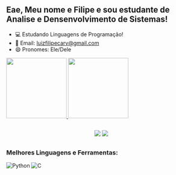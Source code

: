 ## Eae, Meu nome e Filipe e sou estudante de Analise e Densenvolvimento de Sistemas!

- 💻 Estudando Linguagens de Programação!
- 📧 Email: luizfilipecarv@gmail.com
- 😄 Pronomes: Ele/Dele

<div align="left">
  <a href="https://github.com/filipecarv">
  <img height="160em" src="https://github-readme-stats.vercel.app/api?username=filipecarv&show_icons=true&theme=dark&include_all_commits=true&count_private=true"/>
  <img height="160em" src="https://github-readme-stats.vercel.app/api/top-langs/?username=filipecarv&layout=compact&langs_count=7&theme=dark&exclude_repo=github-readme-stats,simple-HigherHRNet-analysis"/>

</div>

##
  
<div align="center">
  <a href="https://www.instagram.com/filipe_caralhov16" target="_blank"><img src="https://img.shields.io/badge/Instagram-E4405F?style=for-the-badge&logo=instagram&logoColor=white" target="_blank"></a>
  <a href="https://www.linkedin.com/in/filipe-carvalho-pereira" target="_blank"><img src="https://img.shields.io/badge/-LinkedIn-%230077B5?style=for-the-badge&logo=linkedin&logoColor=white" target="_blank"></a> 

</div>
  
##
### Melhores Linguagens e Ferramentas:
![Python](https://img.shields.io/badge/Python-3776ab?style=for-the-badge&logo=python&logoColor=white)
![C](https://img.shields.io/badge/C-00599C?style=for-the-badge&logo=c&logoColor=white)
